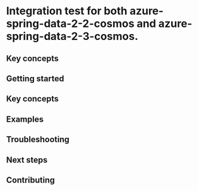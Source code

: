 # Integration test for both azure-spring-data-2-2-cosmos and azure-spring-data-2-3-cosmos.

## Key concepts
## Getting started
## Key concepts
## Examples
## Troubleshooting
## Next steps
## Contributing
